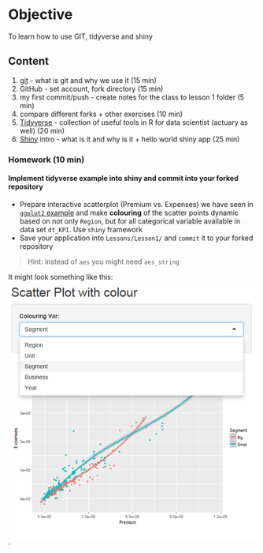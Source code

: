 # Objective
To learn how to use GIT, tidyverse and shiny
## Content
1) [git](About_GIT.md) - what is git and why we use it (15 min)
2) GitHub - set account, fork directory (15 min)
3) my first commit/push - create notes for the class to lesson 1 folder (5 min)
4) compare different forks + other exercises (10 min)
5) [Tidyverse](About_tidyverse.md) - collection of useful tools in R for data scientist (actuary as well) (20 min)
6) [Shiny](About_shiny.md) intro - what is it and why is it + hello world shiny app (25 min)

### Homework (10 min)
#### Implement tidyverse example into shiny and commit into your forked repository

* Prepare interactive scatterplot (Premium vs. Expenses) we have seen in [`ggplot2` example](About_tidyverse_files/figure-markdown_github-ascii_identifiers/unnamed-chunk-13-1.png) and make __colouring__ of the scatter points dynamic based on not only `Region`, but for all categorical variable available in data set `dt_KPI`. Use `shiny` framework
* Save your application into `Lessons/Lesson1/` and `commit` it to your forked repository

> Hint: instead of `aes` you might need `aes_string` 

It might look something like this:
![](About_shiny_files/Lesson1_Homework.PNG)`